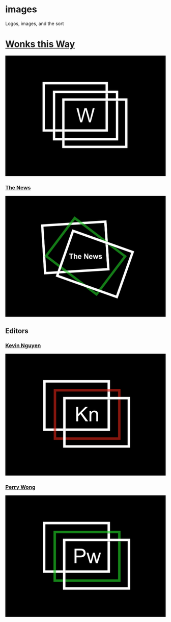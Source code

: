 # images
Logos, images, and the sort

# [Wonks this Way](https://medium.com/wonks-this-way)
![](logo/logo3.png)

### [The News](https://medium.com/wonks-this-way/tagged/newsletter)
![](the-news/thenews03.png)


## Editors

### [Kevin Nguyen](https://kvn219.github.io/)
![](kevin/kevin.png)


### [Perry Wong]()
![](perry/perry.png)



